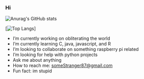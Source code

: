 ### Hi


![Anurag's GitHub stats](https://github-readme-stats.vercel.app/api?username=someStranger8&show_icons=true&theme=tokyonight)

[![Top Langs](https://github-readme-stats.vercel.app/api/top-langs/?username=someStranger8&layout=compact)]



- I’m currently working on obliterating the world
- I’m currently learning C, java, javascript, and R
- I’m looking to collaborate on something raspberry pi related
- I’m looking for help with python projects
- Ask me about anything
- How to reach me: someStranger87@gmail.com
- Fun fact: im stupid
